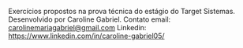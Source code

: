 Exercícios propostos na prova técnica do estágio do Target Sistemas.
Desenvolvido por Caroline Gabriel.
Contato email: carolinemariagabriel@gmail.com
Linkedin: https://www.linkedin.com/in/caroline-gabriel05/
